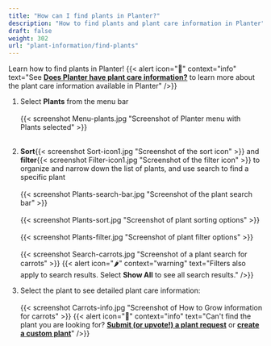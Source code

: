 ```yaml
---
title: "How can I find plants in Planter?"
description: "How to find plants and plant care information in Planter"
draft: false
weight: 302
url: "plant-information/find-plants"
---
```


Learn how to find plants in Planter!
{{< alert icon="🌿" context="info" text="See [**Does Planter have plant care information?**](../how-to-grow) to learn more about the plant care information available in Planter" />}}

1. Select **Plants** from the menu bar<br /><br />
{{< screenshot Menu-plants.jpg "Screenshot of Planter menu with Plants selected" >}}<br /><br />

2. **Sort**{{< screenshot Sort-icon1.jpg "Screenshot of the sort icon" >}} and **filter**{{< screenshot Filter-icon1.jpg "Screenshot of the filter icon" >}} to organize and narrow down the list of plants, and use search to find a specific plant<br /><br />
{{< screenshot Plants-search-bar.jpg "Screenshot of the plant search bar" >}}<br /><br />
{{< screenshot Plants-sort.jpg "Screenshot of plant sorting options" >}}<br /><br />
{{< screenshot Plants-filter.jpg "Screenshot of plant filter options" >}}<br /><br />
{{< screenshot Search-carrots.jpg "Screenshot of a plant search for carrots" >}}
{{< alert icon="🌶️" context="warning" text="Filters also apply to search results. Select **Show All** to see all search results." />}}

3. Select the plant to see detailed plant care information:<br /><br />
{{< screenshot Carrots-info.jpg "Screenshot of How to Grow information for carrots" >}}
{{< alert icon="🥕" context="info" text="Can't find the plant you are looking for? [**Submit (or upvote!) a plant request**](https://planter.garden/requests) or [**create a custom plant**](../create-plants)"  />}}
